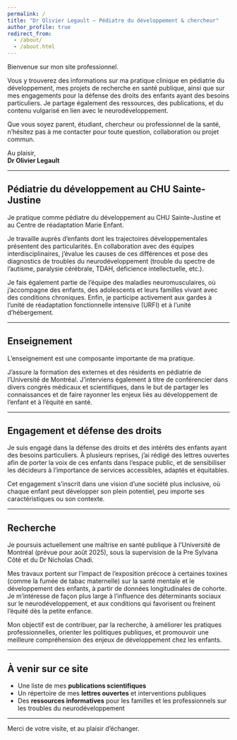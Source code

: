 ```yaml
---
permalink: /
title: "Dr Olivier Legault – Pédiatre du développement & chercheur"
author_profile: true
redirect_from: 
  - /about/
  - /about.html
---
```


Bienvenue sur mon site professionnel.

Vous y trouverez des informations sur ma pratique clinique en pédiatrie du développement, mes projets de recherche en santé publique, ainsi que sur mes engagements pour la défense des droits des enfants ayant des besoins particuliers. Je partage également des ressources, des publications, et du contenu vulgarisé en lien avec le neurodéveloppement.

Que vous soyez parent, étudiant, chercheur ou professionnel de la santé, n’hésitez pas à me contacter pour toute question, collaboration ou projet commun.

Au plaisir,  
**Dr Olivier Legault**

---

## Pédiatrie du développement au CHU Sainte-Justine

Je pratique comme pédiatre du développement au CHU Sainte-Justine et au Centre de réadaptation Marie Enfant.

Je travaille auprès d’enfants dont les trajectoires développementales présentent des particularités. En collaboration avec des équipes interdisciplinaires, j’évalue les causes de ces différences et pose des diagnostics de troubles du neurodéveloppement (trouble du spectre de l’autisme, paralysie cérébrale, TDAH, déficience intellectuelle, etc.).

Je fais également partie de l’équipe des maladies neuromusculaires, où j’accompagne des enfants, des adolescents et leurs familles vivant avec des conditions chroniques. Enfin, je participe activement aux gardes à l’unité de réadaptation fonctionnelle intensive (URFI) et à l’unité d’hébergement.

---

## Enseignement

L’enseignement est une composante importante de ma pratique.

J’assure la formation des externes et des résidents en pédiatrie de l’Université de Montréal. J’interviens également à titre de conférencier dans divers congrès médicaux et scientifiques, dans le but de partager les connaissances et de faire rayonner les enjeux liés au développement de l’enfant et à l’équité en santé.

---

## Engagement et défense des droits

Je suis engagé dans la défense des droits et des intérêts des enfants ayant des besoins particuliers. À plusieurs reprises, j’ai rédigé des lettres ouvertes afin de porter la voix de ces enfants dans l’espace public, et de sensibiliser les décideurs à l’importance de services accessibles, adaptés et équitables.

Cet engagement s’inscrit dans une vision d’une société plus inclusive, où chaque enfant peut développer son plein potentiel, peu importe ses caractéristiques ou son contexte.

---

## Recherche

Je poursuis actuellement une maîtrise en santé publique à l’Université de Montréal (prévue pour août 2025), sous la supervision de la Pre Sylvana Côté et du Dr Nicholas Chadi.

Mes travaux portent sur l’impact de l’exposition précoce à certaines toxines (comme la fumée de tabac maternelle) sur la santé mentale et le développement des enfants, à partir de données longitudinales de cohorte. Je m’intéresse de façon plus large à l’influence des déterminants sociaux sur le neurodéveloppement, et aux conditions qui favorisent ou freinent l’équité dès la petite enfance.

Mon objectif est de contribuer, par la recherche, à améliorer les pratiques professionnelles, orienter les politiques publiques, et promouvoir une meilleure compréhension des enjeux de développement chez les enfants.

---

## À venir sur ce site

- Une liste de mes **publications scientifiques**
- Un répertoire de mes **lettres ouvertes** et interventions publiques
- Des **ressources informatives** pour les familles et les professionnels sur les troubles du neurodéveloppement

---

Merci de votre visite, et au plaisir d’échanger.
